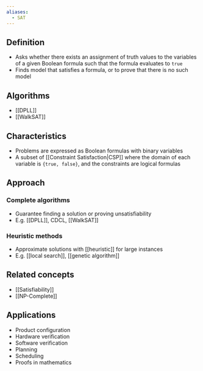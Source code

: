 ```yaml
---
aliases:
  - SAT
---
```


## Definition

- Asks whether there exists an assignment of truth values to the variables of a given Boolean formula such that the formula evaluates to `true`
- Finds model that satisfies a formula, or to prove that there is no such model

## Algorithms

- [[DPLL]]
- [[WalkSAT]]

## Characteristics

- Problems are expressed as Boolean formulas with binary variables
- A subset of [[Constraint Satisfaction|CSP]] where the domain of each variable is `{true, false}`, and the constraints are logical formulas

## Approach

### Complete algorithms

- Guarantee finding a solution or proving unsatisfiability
- E.g. [[DPLL]], CDCL, [[WalkSAT]]

### Heuristic methods

- Approximate solutions with [[heuristic]] for large instances 
- E.g. [[local search]], [[genetic algorithm]]

## Related concepts

- [[Satisfiability]]
- [[NP-Complete]]

## Applications

- Product configuration
- Hardware verification
- Software verification
- Planning
- Scheduling
- Proofs in mathematics


